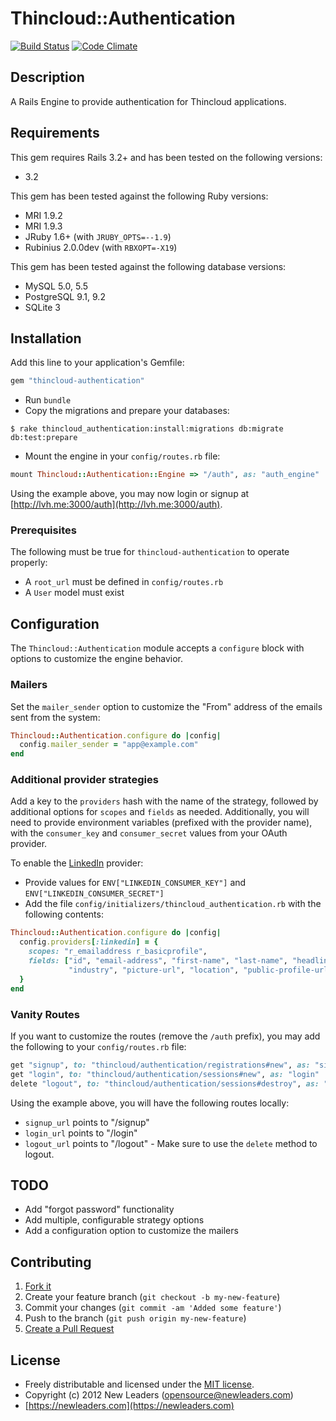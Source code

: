 # Thincloud::Authentication

[![Build Status](https://secure.travis-ci.org/newleaders/thincloud-authentication.png)](http://travis-ci.org/newleaders/thincloud-authentication) [![Code Climate](https://codeclimate.com/badge.png)](https://codeclimate.com/github/newleaders/thincloud-authentication)

## Description

A Rails Engine to provide authentication for Thincloud applications.

## Requirements

This gem requires Rails 3.2+ and has been tested on the following versions:

* 3.2

This gem has been tested against the following Ruby versions:

* MRI 1.9.2
* MRI 1.9.3
* JRuby 1.6+ (with `JRUBY_OPTS=--1.9`)
* Rubinius 2.0.0dev (with `RBXOPT=-X19`)

This gem has been tested against the following database versions:

* MySQL 5.0, 5.5
* PostgreSQL 9.1, 9.2
* SQLite 3


## Installation

Add this line to your application's Gemfile:

``` ruby
gem "thincloud-authentication"
```

* Run `bundle`
* Copy the migrations and prepare your databases:

```
$ rake thincloud_authentication:install:migrations db:migrate db:test:prepare
```

* Mount the engine in your `config/routes.rb` file:

```ruby
mount Thincloud::Authentication::Engine => "/auth", as: "auth_engine"
```

Using the example above, you may now login or signup at [http://lvh.me:3000/auth](http://lvh.me:3000/auth).

### Prerequisites

The following must be true for `thincloud-authentication` to operate properly:

* A `root_url` must be defined in `config/routes.rb`
* A `User` model must exist


## Configuration

The `Thincloud::Authentication` module accepts a `configure` block with options to customize the engine behavior.


### Mailers

Set the `mailer_sender` option to customize the "From" address of the emails sent from the system:

```ruby
Thincloud::Authentication.configure do |config|
  config.mailer_sender = "app@example.com"
end
```


### Additional provider strategies

Add a key to the `providers` hash with the name of the strategy, followed by additional options for `scopes` and `fields` as needed. Additionally, you will need to provide environment variables (prefixed with the provider name), with the `consumer_key` and `consumer_secret` values from your OAuth provider.

To enable the [LinkedIn](https://github.com/skorks/omniauth-linkedin) provider:

* Provide values for `ENV["LINKEDIN_CONSUMER_KEY"]` and `ENV["LINKEDIN_CONSUMER_SECRET"]`
* Add the file `config/initializers/thincloud_authentication.rb` with the following contents:

```ruby
Thincloud::Authentication.configure do |config|
  config.providers[:linkedin] = {
    scopes: "r_emailaddress r_basicprofile",
    fields: ["id", "email-address", "first-name", "last-name", "headline",
             "industry", "picture-url", "location", "public-profile-url"]
  }
end
```


### Vanity Routes

If you want to customize the routes (remove the `/auth` prefix), you may add the following to your `config/routes.rb` file:

```ruby
get "signup", to: "thincloud/authentication/registrations#new", as: "signup"
get "login", to: "thincloud/authentication/sessions#new", as: "login"
delete "logout", to: "thincloud/authentication/sessions#destroy", as: "logout"
```

Using the example above, you will have the following routes locally:

* `signup_url` points to "/signup"
* `login_url` points to "/login"
* `logout_url` points to "/logout" - Make sure to use the `delete` method to logout.


## TODO

* Add "forgot password" functionality
* Add multiple, configurable strategy options
* Add a configuration option to customize the mailers


## Contributing

1. [Fork it](https://github.com/newleaders/thincloud-authentication/fork_select)
2. Create your feature branch (`git checkout -b my-new-feature`)
3. Commit your changes (`git commit -am 'Added some feature'`)
4. Push to the branch (`git push origin my-new-feature`)
5. [Create a Pull Request](https://github.com/newleaders/thincloud-authentication/pull/new)


## License

* Freely distributable and licensed under the [MIT license](http://newleaders.mit-license.org/2012/license.html).
* Copyright (c) 2012 New Leaders ([opensource@newleaders.com](opensource@newleaders.com))
* [https://newleaders.com](https://newleaders.com)
